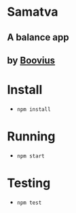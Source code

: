 Samatva
================================================

A balance app
-------------

by [Boovius](https://github.com/boovius)
----------------------------------------

# Install

 - ```npm install```

# Running
 - ```npm start```

# Testing
 - ```npm test```
